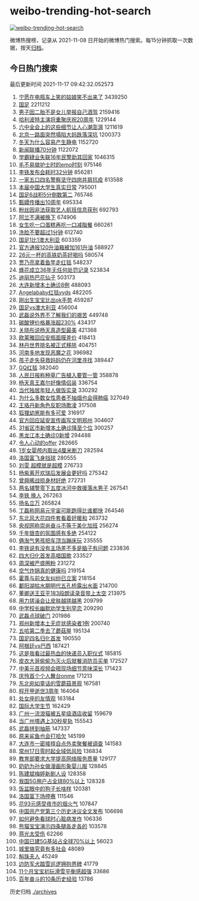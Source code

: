 # weibo-trending-hot-search

[![weibo-trending-hot-search](https://github.com/ameizi/weibo-trending-hot-search/actions/workflows/ci.yml/badge.svg)](https://github.com/ameizi/weibo-trending-hot-search/actions/workflows/ci.yml)

微博热搜榜，记录从 2021-11-08 日开始的微博热门搜索。每15分钟抓取一次数据，按天[归档](./archives)。

## 今日热门搜索

<!-- BEGIN --> 
最后更新时间 2021-11-17 09:42:32.052573 
1. [宁愿在电瓶车上笑的姑娘笑不出来了](https://s.weibo.com/weibo?q=%23%E5%AE%81%E6%84%BF%E5%9C%A8%E7%94%B5%E7%93%B6%E8%BD%A6%E4%B8%8A%E7%AC%91%E7%9A%84%E5%A7%91%E5%A8%98%E7%AC%91%E4%B8%8D%E5%87%BA%E6%9D%A5%E4%BA%86%23&Refer=top) 3439250
1. [国足](https://s.weibo.com/weibo?q=%E5%9B%BD%E8%B6%B3&Refer=top) 2211212
1. [男子因二胎不是女儿举报自己酒驾](https://s.weibo.com/weibo?q=%23%E7%94%B7%E5%AD%90%E5%9B%A0%E4%BA%8C%E8%83%8E%E4%B8%8D%E6%98%AF%E5%A5%B3%E5%84%BF%E4%B8%BE%E6%8A%A5%E8%87%AA%E5%B7%B1%E9%85%92%E9%A9%BE%23&Refer=top) 2159416
1. [哈利波特主演将重聚庆祝20周年](https://s.weibo.com/weibo?q=%23%E5%93%88%E5%88%A9%E6%B3%A2%E7%89%B9%E4%B8%BB%E6%BC%94%E5%B0%86%E9%87%8D%E8%81%9A%E5%BA%86%E7%A5%9D20%E5%91%A8%E5%B9%B4%23&Refer=top) 1229144
1. [六中全会上的这些细节让人心潮澎湃](https://s.weibo.com/weibo?q=%23%E5%85%AD%E4%B8%AD%E5%85%A8%E4%BC%9A%E4%B8%8A%E7%9A%84%E8%BF%99%E4%BA%9B%E7%BB%86%E8%8A%82%E8%AE%A9%E4%BA%BA%E5%BF%83%E6%BD%AE%E6%BE%8E%E6%B9%83%23&Refer=top) 1211619
1. [北京一路面突然塌陷大妈跌落深坑](https://s.weibo.com/weibo?q=%23%E5%8C%97%E4%BA%AC%E4%B8%80%E8%B7%AF%E9%9D%A2%E7%AA%81%E7%84%B6%E5%A1%8C%E9%99%B7%E5%A4%A7%E5%A6%88%E8%B7%8C%E8%90%BD%E6%B7%B1%E5%9D%91%23&Refer=top) 1200373
1. [冬天为什么容易产生静电](https://s.weibo.com/weibo?q=%23%E5%86%AC%E5%A4%A9%E4%B8%BA%E4%BB%80%E4%B9%88%E5%AE%B9%E6%98%93%E4%BA%A7%E7%94%9F%E9%9D%99%E7%94%B5%23&Refer=top) 1152720
1. [新闻联播70分钟](https://s.weibo.com/weibo?q=%23%E6%96%B0%E9%97%BB%E8%81%94%E6%92%AD70%E5%88%86%E9%92%9F%23&Refer=top) 1122072
1. [学霸肄业失联16年民警助其回家](https://s.weibo.com/weibo?q=%23%E5%AD%A6%E9%9C%B8%E8%82%84%E4%B8%9A%E5%A4%B1%E8%81%9416%E5%B9%B4%E6%B0%91%E8%AD%A6%E5%8A%A9%E5%85%B6%E5%9B%9E%E5%AE%B6%23&Refer=top) 1046315
1. [毛不易做护士时的emo时刻](https://s.weibo.com/weibo?q=%23%E6%AF%9B%E4%B8%8D%E6%98%93%E5%81%9A%E6%8A%A4%E5%A3%AB%E6%97%B6%E7%9A%84emo%E6%97%B6%E5%88%BB%23&Refer=top) 975146
1. [李铁发布会耗时32分钟](https://s.weibo.com/weibo?q=%23%E6%9D%8E%E9%93%81%E5%8F%91%E5%B8%83%E4%BC%9A%E8%80%97%E6%97%B632%E5%88%86%E9%92%9F%23&Refer=top) 856281
1. [一家五口四名警察坚守四岗并肩抗疫](https://s.weibo.com/weibo?q=%23%E4%B8%80%E5%AE%B6%E4%BA%94%E5%8F%A3%E5%9B%9B%E5%90%8D%E8%AD%A6%E5%AF%9F%E5%9D%9A%E5%AE%88%E5%9B%9B%E5%B2%97%E5%B9%B6%E8%82%A9%E6%8A%97%E7%96%AB%23&Refer=top) 813588
1. [本届中国大学生真实日常](https://s.weibo.com/weibo?q=%23%E6%9C%AC%E5%B1%8A%E4%B8%AD%E5%9B%BD%E5%A4%A7%E5%AD%A6%E7%94%9F%E7%9C%9F%E5%AE%9E%E6%97%A5%E5%B8%B8%23&Refer=top) 795001
1. [国足6战积5分倒数第二](https://s.weibo.com/weibo?q=%23%E5%9B%BD%E8%B6%B36%E6%88%98%E7%A7%AF5%E5%88%86%E5%80%92%E6%95%B0%E7%AC%AC%E4%BA%8C%23&Refer=top) 765746
1. [甄嬛传播出10周年](https://s.weibo.com/weibo?q=%23%E7%94%84%E5%AC%9B%E4%BC%A0%E6%92%AD%E5%87%BA10%E5%91%A8%E5%B9%B4%23&Refer=top) 695334
1. [粉丝因非法获取艺人航班信息获刑](https://s.weibo.com/weibo?q=%23%E7%B2%89%E4%B8%9D%E5%9B%A0%E9%9D%9E%E6%B3%95%E8%8E%B7%E5%8F%96%E8%89%BA%E4%BA%BA%E8%88%AA%E7%8F%AD%E4%BF%A1%E6%81%AF%E8%8E%B7%E5%88%91%23&Refer=top) 692793
1. [阿兰不满被换下](https://s.weibo.com/weibo?q=%23%E9%98%BF%E5%85%B0%E4%B8%8D%E6%BB%A1%E8%A2%AB%E6%8D%A2%E4%B8%8B%23&Refer=top) 674906
1. [女生吃一口蛋糕再吃一口减脂餐](https://s.weibo.com/weibo?q=%23%E5%A5%B3%E7%94%9F%E5%90%83%E4%B8%80%E5%8F%A3%E8%9B%8B%E7%B3%95%E5%86%8D%E5%90%83%E4%B8%80%E5%8F%A3%E5%87%8F%E8%84%82%E9%A4%90%23&Refer=top) 660261
1. [洗脸不要超过1分钟](https://s.weibo.com/weibo?q=%23%E6%B4%97%E8%84%B8%E4%B8%8D%E8%A6%81%E8%B6%85%E8%BF%871%E5%88%86%E9%92%9F%23&Refer=top) 612740
1. [国足1比1澳大利亚](https://s.weibo.com/weibo?q=%23%E5%9B%BD%E8%B6%B31%E6%AF%941%E6%BE%B3%E5%A4%A7%E5%88%A9%E4%BA%9A%23&Refer=top) 603359
1. [官方通报120升油箱被加161升油](https://s.weibo.com/weibo?q=%23%E5%AE%98%E6%96%B9%E9%80%9A%E6%8A%A5120%E5%8D%87%E6%B2%B9%E7%AE%B1%E8%A2%AB%E5%8A%A0161%E5%8D%87%E6%B2%B9%23&Refer=top) 588927
1. [26元一杯的高铁奶茶好喝吗](https://s.weibo.com/weibo?q=%2326%E5%85%83%E4%B8%80%E6%9D%AF%E7%9A%84%E9%AB%98%E9%93%81%E5%A5%B6%E8%8C%B6%E5%A5%BD%E5%96%9D%E5%90%97%23&Refer=top) 580574
1. [贾乃亮拿着鱼竿走红毯](https://s.weibo.com/weibo?q=%23%E8%B4%BE%E4%B9%83%E4%BA%AE%E6%8B%BF%E7%9D%80%E9%B1%BC%E7%AB%BF%E8%B5%B0%E7%BA%A2%E6%AF%AF%23&Refer=top) 548237
1. [蜂花成立36年无任何处罚记录](https://s.weibo.com/weibo?q=%23%E8%9C%82%E8%8A%B1%E6%88%90%E7%AB%8B36%E5%B9%B4%E6%97%A0%E4%BB%BB%E4%BD%95%E5%A4%84%E7%BD%9A%E8%AE%B0%E5%BD%95%23&Refer=top) 523834
1. [迪丽热巴花仙子](https://s.weibo.com/weibo?q=%23%E8%BF%AA%E4%B8%BD%E7%83%AD%E5%B7%B4%E8%8A%B1%E4%BB%99%E5%AD%90%23&Refer=top) 503173
1. [大连新增本土确诊8例](https://s.weibo.com/weibo?q=%23%E5%A4%A7%E8%BF%9E%E6%96%B0%E5%A2%9E%E6%9C%AC%E5%9C%9F%E7%A1%AE%E8%AF%8A8%E4%BE%8B%23&Refer=top) 488093
1. [Angelababy红毯yyds](https://s.weibo.com/weibo?q=%23Angelababy%E7%BA%A2%E6%AF%AFyyds%23&Refer=top) 482205
1. [刚出生宝宝比出ok手势](https://s.weibo.com/weibo?q=%23%E5%88%9A%E5%87%BA%E7%94%9F%E5%AE%9D%E5%AE%9D%E6%AF%94%E5%87%BAok%E6%89%8B%E5%8A%BF%23&Refer=top) 459287
1. [国足vs澳大利亚](https://s.weibo.com/weibo?q=%23%E5%9B%BD%E8%B6%B3vs%E6%BE%B3%E5%A4%A7%E5%88%A9%E4%BA%9A%23&Refer=top) 456004
1. [武磊说外界不了解我们的艰苦](https://s.weibo.com/weibo?q=%23%E6%AD%A6%E7%A3%8A%E8%AF%B4%E5%A4%96%E7%95%8C%E4%B8%8D%E4%BA%86%E8%A7%A3%E6%88%91%E4%BB%AC%E7%9A%84%E8%89%B0%E8%8B%A6%23&Refer=top) 449748
1. [碳酸锂价格暴涨超230%](https://s.weibo.com/weibo?q=%23%E7%A2%B3%E9%85%B8%E9%94%82%E4%BB%B7%E6%A0%BC%E6%9A%B4%E6%B6%A8%E8%B6%85230%25%23&Refer=top) 434317
1. [关晓彤说杨天真造型最美](https://s.weibo.com/weibo?q=%23%E5%85%B3%E6%99%93%E5%BD%A4%E8%AF%B4%E6%9D%A8%E5%A4%A9%E7%9C%9F%E9%80%A0%E5%9E%8B%E6%9C%80%E7%BE%8E%23&Refer=top) 421368
1. [欧莱雅回应安瓶面膜差价](https://s.weibo.com/weibo?q=%23%E6%AC%A7%E8%8E%B1%E9%9B%85%E5%9B%9E%E5%BA%94%E5%AE%89%E7%93%B6%E9%9D%A2%E8%86%9C%E5%B7%AE%E4%BB%B7%23&Refer=top) 418413
1. [林丹世界排名被正式移除](https://s.weibo.com/weibo?q=%23%E6%9E%97%E4%B8%B9%E4%B8%96%E7%95%8C%E6%8E%92%E5%90%8D%E8%A2%AB%E6%AD%A3%E5%BC%8F%E7%A7%BB%E9%99%A4%23&Refer=top) 404751
1. [河南多地发现恶魔之花](https://s.weibo.com/weibo?q=%23%E6%B2%B3%E5%8D%97%E5%A4%9A%E5%9C%B0%E5%8F%91%E7%8E%B0%E6%81%B6%E9%AD%94%E4%B9%8B%E8%8A%B1%23&Refer=top) 396982
1. [孩子走失获救妈妈仍在河里寻找](https://s.weibo.com/weibo?q=%23%E5%AD%A9%E5%AD%90%E8%B5%B0%E5%A4%B1%E8%8E%B7%E6%95%91%E5%A6%88%E5%A6%88%E4%BB%8D%E5%9C%A8%E6%B2%B3%E9%87%8C%E5%AF%BB%E6%89%BE%23&Refer=top) 389447
1. [GQ红毯](https://s.weibo.com/weibo?q=GQ%E7%BA%A2%E6%AF%AF&Refer=top) 382040
1. [人民日报称种草广告植入要管一管](https://s.weibo.com/weibo?q=%23%E4%BA%BA%E6%B0%91%E6%97%A5%E6%8A%A5%E7%A7%B0%E7%A7%8D%E8%8D%89%E5%B9%BF%E5%91%8A%E6%A4%8D%E5%85%A5%E8%A6%81%E7%AE%A1%E4%B8%80%E7%AE%A1%23&Refer=top) 358878
1. [杨天真王嘉尔好像情侣装](https://s.weibo.com/weibo?q=%23%E6%9D%A8%E5%A4%A9%E7%9C%9F%E7%8E%8B%E5%98%89%E5%B0%94%E5%A5%BD%E5%83%8F%E6%83%85%E4%BE%A3%E8%A3%85%23&Refer=top) 336754
1. [当代独居年轻人做饭实录](https://s.weibo.com/weibo?q=%23%E5%BD%93%E4%BB%A3%E7%8B%AC%E5%B1%85%E5%B9%B4%E8%BD%BB%E4%BA%BA%E5%81%9A%E9%A5%AD%E5%AE%9E%E5%BD%95%23&Refer=top) 330292
1. [为什么多数女性患者不抽烟也会得肺癌](https://s.weibo.com/weibo?q=%23%E4%B8%BA%E4%BB%80%E4%B9%88%E5%A4%9A%E6%95%B0%E5%A5%B3%E6%80%A7%E6%82%A3%E8%80%85%E4%B8%8D%E6%8A%BD%E7%83%9F%E4%B9%9F%E4%BC%9A%E5%BE%97%E8%82%BA%E7%99%8C%23&Refer=top) 327049
1. [王珞丹新角色反职场欺凌](https://s.weibo.com/weibo?q=%23%E7%8E%8B%E7%8F%9E%E4%B8%B9%E6%96%B0%E8%A7%92%E8%89%B2%E5%8F%8D%E8%81%8C%E5%9C%BA%E6%AC%BA%E5%87%8C%23&Refer=top) 317508
1. [狐狸幼崽能有多可爱](https://s.weibo.com/weibo?q=%23%E7%8B%90%E7%8B%B8%E5%B9%BC%E5%B4%BD%E8%83%BD%E6%9C%89%E5%A4%9A%E5%8F%AF%E7%88%B1%23&Refer=top) 316917
1. [官方回应延安宣传画写文明郑州](https://s.weibo.com/weibo?q=%23%E5%AE%98%E6%96%B9%E5%9B%9E%E5%BA%94%E5%BB%B6%E5%AE%89%E5%AE%A3%E4%BC%A0%E7%94%BB%E5%86%99%E6%96%87%E6%98%8E%E9%83%91%E5%B7%9E%23&Refer=top) 304607
1. [31省区市新增本土确诊降至个位](https://s.weibo.com/weibo?q=%2331%E7%9C%81%E5%8C%BA%E5%B8%82%E6%96%B0%E5%A2%9E%E6%9C%AC%E5%9C%9F%E7%A1%AE%E8%AF%8A%E9%99%8D%E8%87%B3%E4%B8%AA%E4%BD%8D%23&Refer=top) 300257
1. [黑龙江本土确诊0新增](https://s.weibo.com/weibo?q=%23%E9%BB%91%E9%BE%99%E6%B1%9F%E6%9C%AC%E5%9C%9F%E7%A1%AE%E8%AF%8A0%E6%96%B0%E5%A2%9E%23&Refer=top) 294488
1. [令人心动的offer](https://s.weibo.com/weibo?q=%E4%BB%A4%E4%BA%BA%E5%BF%83%E5%8A%A8%E7%9A%84offer&Refer=top) 282665
1. [1岁女婴颅内取出4厘米断刀](https://s.weibo.com/weibo?q=%231%E5%B2%81%E5%A5%B3%E5%A9%B4%E9%A2%85%E5%86%85%E5%8F%96%E5%87%BA4%E5%8E%98%E7%B1%B3%E6%96%AD%E5%88%80%23&Refer=top) 282594
1. [洛国富飞身挡球](https://s.weibo.com/weibo?q=%23%E6%B4%9B%E5%9B%BD%E5%AF%8C%E9%A3%9E%E8%BA%AB%E6%8C%A1%E7%90%83%23&Refer=top) 280555
1. [刘雯 超模就是超模](https://s.weibo.com/weibo?q=%E5%88%98%E9%9B%AF%20%E8%B6%85%E6%A8%A1%E5%B0%B1%E6%98%AF%E8%B6%85%E6%A8%A1&Refer=top) 276733
1. [杨紫离开欢瑞后发展会更好吗](https://s.weibo.com/weibo?q=%23%E6%9D%A8%E7%B4%AB%E7%A6%BB%E5%BC%80%E6%AC%A2%E7%91%9E%E5%90%8E%E5%8F%91%E5%B1%95%E4%BC%9A%E6%9B%B4%E5%A5%BD%E5%90%97%23&Refer=top) 275342
1. [曾舜晞战损身材好绝](https://s.weibo.com/weibo?q=%23%E6%9B%BE%E8%88%9C%E6%99%9E%E6%88%98%E6%8D%9F%E8%BA%AB%E6%9D%90%E5%A5%BD%E7%BB%9D%23&Refer=top) 272731
1. [两名辅警零下五度冰河中救援落水男子](https://s.weibo.com/weibo?q=%23%E4%B8%A4%E5%90%8D%E8%BE%85%E8%AD%A6%E9%9B%B6%E4%B8%8B%E4%BA%94%E5%BA%A6%E5%86%B0%E6%B2%B3%E4%B8%AD%E6%95%91%E6%8F%B4%E8%90%BD%E6%B0%B4%E7%94%B7%E5%AD%90%23&Refer=top) 267541
1. [李铁 换人](https://s.weibo.com/weibo?q=%E6%9D%8E%E9%93%81%20%E6%8D%A2%E4%BA%BA&Refer=top) 267263
1. [扬名立万](https://s.weibo.com/weibo?q=%E6%89%AC%E5%90%8D%E7%AB%8B%E4%B8%87&Refer=top) 265824
1. [丁磊称网易元宇宙可能跑得比谁都快](https://s.weibo.com/weibo?q=%23%E4%B8%81%E7%A3%8A%E7%A7%B0%E7%BD%91%E6%98%93%E5%85%83%E5%AE%87%E5%AE%99%E5%8F%AF%E8%83%BD%E8%B7%91%E5%BE%97%E6%AF%94%E8%B0%81%E9%83%BD%E5%BF%AB%23&Refer=top) 264546
1. [东北风大花四件套看着好暖和](https://s.weibo.com/weibo?q=%23%E4%B8%9C%E5%8C%97%E9%A3%8E%E5%A4%A7%E8%8A%B1%E5%9B%9B%E4%BB%B6%E5%A5%97%E7%9C%8B%E7%9D%80%E5%A5%BD%E6%9A%96%E5%92%8C%23&Refer=top) 263732
1. [央视网称崇尚奋斗不等于美化加班](https://s.weibo.com/weibo?q=%23%E5%A4%AE%E8%A7%86%E7%BD%91%E7%A7%B0%E5%B4%87%E5%B0%9A%E5%A5%8B%E6%96%97%E4%B8%8D%E7%AD%89%E4%BA%8E%E7%BE%8E%E5%8C%96%E5%8A%A0%E7%8F%AD%23&Refer=top) 256274
1. [千年银杏的氛围感有多绝](https://s.weibo.com/weibo?q=%23%E5%8D%83%E5%B9%B4%E9%93%B6%E6%9D%8F%E7%9A%84%E6%B0%9B%E5%9B%B4%E6%84%9F%E6%9C%89%E5%A4%9A%E7%BB%9D%23&Refer=top) 254122
1. [俩淘气男孩把车顶当蹦床玩](https://s.weibo.com/weibo?q=%23%E4%BF%A9%E6%B7%98%E6%B0%94%E7%94%B7%E5%AD%A9%E6%8A%8A%E8%BD%A6%E9%A1%B6%E5%BD%93%E8%B9%A6%E5%BA%8A%E7%8E%A9%23&Refer=top) 235555
1. [李铁说有没有主场差不多是脑子有问题](https://s.weibo.com/weibo?q=%23%E6%9D%8E%E9%93%81%E8%AF%B4%E6%9C%89%E6%B2%A1%E6%9C%89%E4%B8%BB%E5%9C%BA%E5%B7%AE%E4%B8%8D%E5%A4%9A%E6%98%AF%E8%84%91%E5%AD%90%E6%9C%89%E9%97%AE%E9%A2%98%23&Refer=top) 233836
1. [四大归化首发高唱国歌](https://s.weibo.com/weibo?q=%23%E5%9B%9B%E5%A4%A7%E5%BD%92%E5%8C%96%E9%A6%96%E5%8F%91%E9%AB%98%E5%94%B1%E5%9B%BD%E6%AD%8C%23&Refer=top) 233527
1. [周深被严盛圈粉](https://s.weibo.com/weibo?q=%23%E5%91%A8%E6%B7%B1%E8%A2%AB%E4%B8%A5%E7%9B%9B%E5%9C%88%E7%B2%89%23&Refer=top) 231272
1. [空气炸锅真的健康吗](https://s.weibo.com/weibo?q=%23%E7%A9%BA%E6%B0%94%E7%82%B8%E9%94%85%E7%9C%9F%E7%9A%84%E5%81%A5%E5%BA%B7%E5%90%97%23&Refer=top) 219154
1. [霍尊与前女友纠纷已立案](https://s.weibo.com/weibo?q=%23%E9%9C%8D%E5%B0%8A%E4%B8%8E%E5%89%8D%E5%A5%B3%E5%8F%8B%E7%BA%A0%E7%BA%B7%E5%B7%B2%E7%AB%8B%E6%A1%88%23&Refer=top) 218154
1. [鄱阳湖枯水期明代五孔桥露出水面](https://s.weibo.com/weibo?q=%23%E9%84%B1%E9%98%B3%E6%B9%96%E6%9E%AF%E6%B0%B4%E6%9C%9F%E6%98%8E%E4%BB%A3%E4%BA%94%E5%AD%94%E6%A1%A5%E9%9C%B2%E5%87%BA%E6%B0%B4%E9%9D%A2%23&Refer=top) 214700
1. [董卿送王亚平183段朗读录音带上太空](https://s.weibo.com/weibo?q=%23%E8%91%A3%E5%8D%BF%E9%80%81%E7%8E%8B%E4%BA%9A%E5%B9%B3183%E6%AE%B5%E6%9C%97%E8%AF%BB%E5%BD%95%E9%9F%B3%E5%B8%A6%E4%B8%8A%E5%A4%AA%E7%A9%BA%23&Refer=top) 213975
1. [用力搓澡会让皮肤越搓越黑](https://s.weibo.com/weibo?q=%23%E7%94%A8%E5%8A%9B%E6%90%93%E6%BE%A1%E4%BC%9A%E8%AE%A9%E7%9A%AE%E8%82%A4%E8%B6%8A%E6%90%93%E8%B6%8A%E9%BB%91%23&Refer=top) 209799
1. [中学校长幽默劝学生别早恋](https://s.weibo.com/weibo?q=%23%E4%B8%AD%E5%AD%A6%E6%A0%A1%E9%95%BF%E5%B9%BD%E9%BB%98%E5%8A%9D%E5%AD%A6%E7%94%9F%E5%88%AB%E6%97%A9%E6%81%8B%23&Refer=top) 209290
1. [武磊点球破门](https://s.weibo.com/weibo?q=%23%E6%AD%A6%E7%A3%8A%E7%82%B9%E7%90%83%E7%A0%B4%E9%97%A8%23&Refer=top) 201986
1. [郑州新增本土无症状感染者1例](https://s.weibo.com/weibo?q=%23%E9%83%91%E5%B7%9E%E6%96%B0%E5%A2%9E%E6%9C%AC%E5%9C%9F%E6%97%A0%E7%97%87%E7%8A%B6%E6%84%9F%E6%9F%93%E8%80%851%E4%BE%8B%23&Refer=top) 200740
1. [五哈第二季去了蘑菇屋](https://s.weibo.com/weibo?q=%23%E4%BA%94%E5%93%88%E7%AC%AC%E4%BA%8C%E5%AD%A3%E5%8E%BB%E4%BA%86%E8%98%91%E8%8F%87%E5%B1%8B%23&Refer=top) 195134
1. [国足四名归化首发](https://s.weibo.com/weibo?q=%23%E5%9B%BD%E8%B6%B3%E5%9B%9B%E5%90%8D%E5%BD%92%E5%8C%96%E9%A6%96%E5%8F%91%23&Refer=top) 190550
1. [阿根廷vs巴西](https://s.weibo.com/weibo?q=%E9%98%BF%E6%A0%B9%E5%BB%B7vs%E5%B7%B4%E8%A5%BF&Refer=top) 187421
1. [这是我看过最热血的快递员入职仪式](https://s.weibo.com/weibo?q=%23%E8%BF%99%E6%98%AF%E6%88%91%E7%9C%8B%E8%BF%87%E6%9C%80%E7%83%AD%E8%A1%80%E7%9A%84%E5%BF%AB%E9%80%92%E5%91%98%E5%85%A5%E8%81%8C%E4%BB%AA%E5%BC%8F%23&Refer=top) 185815
1. [皮衣大哥偷偷为灭火后就餐消防员买单](https://s.weibo.com/weibo?q=%23%E7%9A%AE%E8%A1%A3%E5%A4%A7%E5%93%A5%E5%81%B7%E5%81%B7%E4%B8%BA%E7%81%AD%E7%81%AB%E5%90%8E%E5%B0%B1%E9%A4%90%E6%B6%88%E9%98%B2%E5%91%98%E4%B9%B0%E5%8D%95%23&Refer=top) 172527
1. [中美元首视频会晤现场细节意味深长](https://s.weibo.com/weibo?q=%23%E4%B8%AD%E7%BE%8E%E5%85%83%E9%A6%96%E8%A7%86%E9%A2%91%E4%BC%9A%E6%99%A4%E7%8E%B0%E5%9C%BA%E7%BB%86%E8%8A%82%E6%84%8F%E5%91%B3%E6%B7%B1%E9%95%BF%23&Refer=top) 171423
1. [庆怜首个个人舞台onme](https://s.weibo.com/weibo?q=%23%E5%BA%86%E6%80%9C%E9%A6%96%E4%B8%AA%E4%B8%AA%E4%BA%BA%E8%88%9E%E5%8F%B0onme%23&Refer=top) 171213
1. [东北宛如童话的雪蘑菇景观](https://s.weibo.com/weibo?q=%23%E4%B8%9C%E5%8C%97%E5%AE%9B%E5%A6%82%E7%AB%A5%E8%AF%9D%E7%9A%84%E9%9B%AA%E8%98%91%E8%8F%87%E6%99%AF%E8%A7%82%23&Refer=top) 167581
1. [程开甲逝世3周年](https://s.weibo.com/weibo?q=%23%E7%A8%8B%E5%BC%80%E7%94%B2%E9%80%9D%E4%B8%963%E5%91%A8%E5%B9%B4%23&Refer=top) 164064
1. [处女座的友情观](https://s.weibo.com/weibo?q=%23%E5%A4%84%E5%A5%B3%E5%BA%A7%E7%9A%84%E5%8F%8B%E6%83%85%E8%A7%82%23&Refer=top) 163184
1. [国际大学生节](https://s.weibo.com/weibo?q=%23%E5%9B%BD%E9%99%85%E5%A4%A7%E5%AD%A6%E7%94%9F%E8%8A%82%23&Refer=top) 162429
1. [广州一流浪猫被五星级酒店收留](https://s.weibo.com/weibo?q=%23%E5%B9%BF%E5%B7%9E%E4%B8%80%E6%B5%81%E6%B5%AA%E7%8C%AB%E8%A2%AB%E4%BA%94%E6%98%9F%E7%BA%A7%E9%85%92%E5%BA%97%E6%94%B6%E7%95%99%23&Refer=top) 159679
1. [当广州塔遇上30秒星轨](https://s.weibo.com/weibo?q=%23%E5%BD%93%E5%B9%BF%E5%B7%9E%E5%A1%94%E9%81%87%E4%B8%8A30%E7%A7%92%E6%98%9F%E8%BD%A8%23&Refer=top) 155543
1. [武磊拼到抽筋](https://s.weibo.com/weibo?q=%23%E6%AD%A6%E7%A3%8A%E6%8B%BC%E5%88%B0%E6%8A%BD%E7%AD%8B%23&Refer=top) 147337
1. [原来鲨鱼也会打哈欠](https://s.weibo.com/weibo?q=%23%E5%8E%9F%E6%9D%A5%E9%B2%A8%E9%B1%BC%E4%B9%9F%E4%BC%9A%E6%89%93%E5%93%88%E6%AC%A0%23&Refer=top) 145199
1. [大连市一密接擅自点外卖聚餐被调查](https://s.weibo.com/weibo?q=%23%E5%A4%A7%E8%BF%9E%E5%B8%82%E4%B8%80%E5%AF%86%E6%8E%A5%E6%93%85%E8%87%AA%E7%82%B9%E5%A4%96%E5%8D%96%E8%81%9A%E9%A4%90%E8%A2%AB%E8%B0%83%E6%9F%A5%23&Refer=top) 141583
1. [常州17日零时起全域低风险](https://s.weibo.com/weibo?q=%23%E5%B8%B8%E5%B7%9E17%E6%97%A5%E9%9B%B6%E6%97%B6%E8%B5%B7%E5%85%A8%E5%9F%9F%E4%BD%8E%E9%A3%8E%E9%99%A9%23&Refer=top) 136834
1. [教育部要求大学提高网络服务质量](https://s.weibo.com/weibo?q=%23%E6%95%99%E8%82%B2%E9%83%A8%E8%A6%81%E6%B1%82%E5%A4%A7%E5%AD%A6%E6%8F%90%E9%AB%98%E7%BD%91%E7%BB%9C%E6%9C%8D%E5%8A%A1%E8%B4%A8%E9%87%8F%23&Refer=top) 129177
1. [奶奶为孙女做漫画形象婴儿服](https://s.weibo.com/weibo?q=%23%E5%A5%B6%E5%A5%B6%E4%B8%BA%E5%AD%99%E5%A5%B3%E5%81%9A%E6%BC%AB%E7%94%BB%E5%BD%A2%E8%B1%A1%E5%A9%B4%E5%84%BF%E6%9C%8D%23&Refer=top) 128845
1. [陈建斌梅婷新剧人设](https://s.weibo.com/weibo?q=%23%E9%99%88%E5%BB%BA%E6%96%8C%E6%A2%85%E5%A9%B7%E6%96%B0%E5%89%A7%E4%BA%BA%E8%AE%BE%23&Refer=top) 128358
1. [我国5G用户占全球80%以上](https://s.weibo.com/weibo?q=%23%E6%88%91%E5%9B%BD5G%E7%94%A8%E6%88%B7%E5%8D%A0%E5%85%A8%E7%90%8380%25%E4%BB%A5%E4%B8%8A%23&Refer=top) 128328
1. [饭盆眼中的狗子长啥样](https://s.weibo.com/weibo?q=%23%E9%A5%AD%E7%9B%86%E7%9C%BC%E4%B8%AD%E7%9A%84%E7%8B%97%E5%AD%90%E9%95%BF%E5%95%A5%E6%A0%B7%23&Refer=top) 120381
1. [洛国富下场停赛](https://s.weibo.com/weibo?q=%23%E6%B4%9B%E5%9B%BD%E5%AF%8C%E4%B8%8B%E5%9C%BA%E5%81%9C%E8%B5%9B%23&Refer=top) 111546
1. [花93元感受夜市的烟火气](https://s.weibo.com/weibo?q=%E8%8A%B193%E5%85%83%E6%84%9F%E5%8F%97%E5%A4%9C%E5%B8%82%E7%9A%84%E7%83%9F%E7%81%AB%E6%B0%94&Refer=top) 107847
1. [中国共产党第三个历史决议全文发布](https://s.weibo.com/weibo?q=%23%E4%B8%AD%E5%9B%BD%E5%85%B1%E4%BA%A7%E5%85%9A%E7%AC%AC%E4%B8%89%E4%B8%AA%E5%8E%86%E5%8F%B2%E5%86%B3%E8%AE%AE%E5%85%A8%E6%96%87%E5%8F%91%E5%B8%83%23&Refer=top) 106698
1. [如何避免看球时心脏病发作](https://s.weibo.com/weibo?q=%23%E5%A6%82%E4%BD%95%E9%81%BF%E5%85%8D%E7%9C%8B%E7%90%83%E6%97%B6%E5%BF%83%E8%84%8F%E7%97%85%E5%8F%91%E4%BD%9C%23&Refer=top) 106336
1. [熊猫宝宝演示四条腿各走各的](https://s.weibo.com/weibo?q=%23%E7%86%8A%E7%8C%AB%E5%AE%9D%E5%AE%9D%E6%BC%94%E7%A4%BA%E5%9B%9B%E6%9D%A1%E8%85%BF%E5%90%84%E8%B5%B0%E5%90%84%E7%9A%84%23&Refer=top) 103578
1. [蒋光太受伤](https://s.weibo.com/weibo?q=%23%E8%92%8B%E5%85%89%E5%A4%AA%E5%8F%97%E4%BC%A4%23&Refer=top) 62266
1. [中国已建5G基站占全球70%以上](https://s.weibo.com/weibo?q=%23%E4%B8%AD%E5%9B%BD%E5%B7%B2%E5%BB%BA5G%E5%9F%BA%E7%AB%99%E5%8D%A0%E5%85%A8%E7%90%8370%25%E4%BB%A5%E4%B8%8A%23&Refer=top) 56023
1. [城里貉究竟有多社会](https://s.weibo.com/weibo?q=%23%E5%9F%8E%E9%87%8C%E8%B2%89%E7%A9%B6%E7%AB%9F%E6%9C%89%E5%A4%9A%E7%A4%BE%E4%BC%9A%23&Refer=top) 48089
1. [斛珠夫人](https://s.weibo.com/weibo?q=%E6%96%9B%E7%8F%A0%E5%A4%AB%E4%BA%BA&Refer=top) 45249
1. [边防军犬踏雪巡逻拥抱界碑](https://s.weibo.com/weibo?q=%23%E8%BE%B9%E9%98%B2%E5%86%9B%E7%8A%AC%E8%B8%8F%E9%9B%AA%E5%B7%A1%E9%80%BB%E6%8B%A5%E6%8A%B1%E7%95%8C%E7%A2%91%23&Refer=top) 41779
1. [11个月宝宝初玩滑雪平衡感超强](https://s.weibo.com/weibo?q=%2311%E4%B8%AA%E6%9C%88%E5%AE%9D%E5%AE%9D%E5%88%9D%E7%8E%A9%E6%BB%91%E9%9B%AA%E5%B9%B3%E8%A1%A1%E6%84%9F%E8%B6%85%E5%BC%BA%23&Refer=top) 33686
1. [百年奋斗的10条历史经验](https://s.weibo.com/weibo?q=%23%E7%99%BE%E5%B9%B4%E5%A5%8B%E6%96%97%E7%9A%8410%E6%9D%A1%E5%8E%86%E5%8F%B2%E7%BB%8F%E9%AA%8C%23&Refer=top) 13786
<!-- END -->

历史归档 [./archives](./archives)


